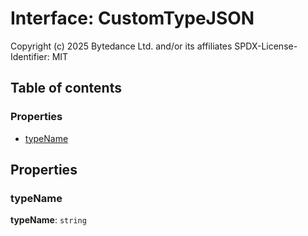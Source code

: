 # Interface: CustomTypeJSON

Copyright (c) 2025 Bytedance Ltd. and/or its affiliates
SPDX-License-Identifier: MIT

## Table of contents

### Properties

* [typeName](/auto-docs/variable-plugin/interfaces/CustomTypeJSON.md#typename)

## Properties

### typeName

**typeName**: `string`
